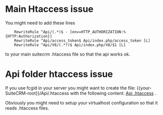 # Main Htaccess issue

You might need to add these lines
```
    RewriteRule ^Api/(.*)$ - [env=HTTP_AUTHORIZATION:%{HTTP:Authorization}]
    RewriteRule ^Api/access_token$ Api/index.php/access_token [L]
    RewriteRule ^Api/V8/(.*?)$ Api/index.php/V8/$1 [L]
```
to your main suitecrm .htaccess file so that the api works ok.

# Api folder htaccess issue

If you use fcgid in your server you might want to create the file:
{{your-SuiteCRM-root}}/Api/.htaccess
with the following content:
[Api .htaccess](../php/api_htaccess)
.

Obviously you might need to setup your virtualhost configuration so that it reads .htaccess files.